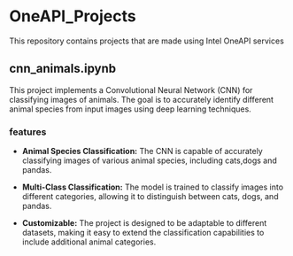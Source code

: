 # OneAPI_Projects
This repository contains projects that are made using Intel OneAPI services
## cnn_animals.ipynb
This project implements a Convolutional Neural Network (CNN) for classifying images of animals. The goal is to accurately identify different animal species from input images using deep learning techniques.
### features
- **Animal Species Classification:** The CNN is capable of accurately classifying images of various animal species, including cats,dogs and pandas.

- **Multi-Class Classification:** The model is trained to classify images into different categories, allowing it to distinguish between cats, dogs, and pandas.

- **Customizable:** The project is designed to be adaptable to different datasets, making it easy to extend the classification capabilities to include additional animal categories.

